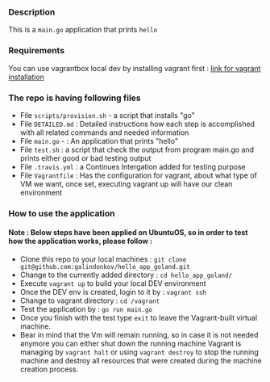 ### Description

This is a ```main.go``` application that prints `hello`

### Requirements

You can use vagrantbox local dev by installing vagrant first : [link for vagrant installation](https://www.vagrantup.com/docs/installation/)

### The repo is having following files

- File ```scripts/provision.sh``` - a script that installs "go"
- File ```DETAILED.md``` : Detailed instructions how each step is accomplished with all related commands and needed information
- File ```main.go``` - : An application that prints "hello"
- File ```test.sh``` : a script that check the output from program main.go and prints either good or bad testing output 
- File ```.travis.yml``` : a Continues Intergation added for testing purpose
- File ```Vagrantfile``` : Has the configuration for vagrant, about what type of VM we want, once set, executing vagrant up will have our clean environment

### How to use the application

#### Note : Below steps have been applied on UbuntuOS, so in order to test how the application works, please follow :

- Clone this repo to your local machines : `git clone git@github.com:galindonkov/hello_app_goland.git`
- Change to the currently added directory : `cd hello_app_goland/`
- Execute `vagrant up` to build your local DEV environment
- Once the DEV env is created, login to it by : `vagrant ssh`
- Change to vagrant directory : `cd /vagrant`
- Test the application by : `go run main.go`
- Once you finish with the test type `exit` to leave the Vagrant-built virtual machine.
- Bear in mind that the Vm will remain running, so in case it is not needed anymore you can either shut down the running machine Vagrant is managing by `vagrant halt` or using `vagrant destroy` to stop the running machine and destroy all resources that were created during the machine creation process. 
